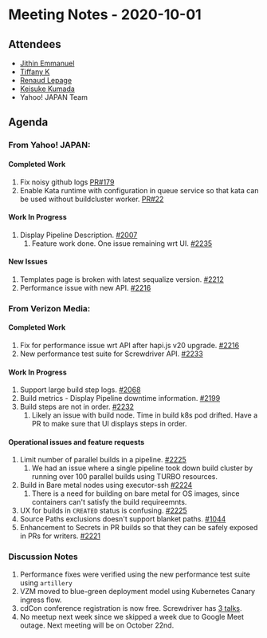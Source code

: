 # Meeting Notes - 2020-10-01

## Attendees

- [Jithin Emmanuel](https://github.com/jithine)
- [Tiffany K](https://github.com/tkyi)
- [Renaud Lepage](https://github.com/renaud-vmg)
- [Keisuke Kumada](https://github.com/kumada626)
- Yahoo! JAPAN Team

## Agenda

### From Yahoo! JAPAN:

#### Completed Work

1. Fix noisy github logs [PR#179](https://github.com/screwdriver-cd/scm-github/pull/179)
1. Enable Kata runtime with configuration in queue service so that kata can be used without buildcluster worker. [PR#22](https://github.com/screwdriver-cd/queue-service/pull/22#pullrequestreview-491210768)

#### Work In Progress 

1. Display Pipeline Description. [#2007](https://github.com/screwdriver-cd/screwdriver/issues/2007)
   1. Feature work done. One issue remaining wrt UI. [#2235](https://github.com/screwdriver-cd/screwdriver/issues/2235)

#### New Issues

1. Templates page is broken with latest sequalize version. [#2212](https://github.com/screwdriver-cd/screwdriver/issues/2212)
1. Performance issue with new API. [#2216](https://github.com/screwdriver-cd/screwdriver/issues/2216)

### From Verizon Media:

#### Completed Work

1. Fix for performance issue wrt API after hapi.js v20 upgrade. [#2216](https://github.com/screwdriver-cd/screwdriver/issues/2216)
1. New performance test suite for Screwdriver API. [#2233](https://github.com/screwdriver-cd/screwdriver/issues/2233)


#### Work In Progress 

1. Support large build step logs. [#2068](https://github.com/screwdriver-cd/screwdriver/issues/2068)
1. Build metrics - Display Pipeline downtime information. [#2199](https://github.com/screwdriver-cd/screwdriver/issues/2199)
1. Build steps are not in order. [#2232](https://github.com/screwdriver-cd/screwdriver/issues/2232)
   1. Likely an issue with build node. Time in build k8s pod drifted. Have a PR to make sure that UI displays steps in order.

#### Operational issues and feature requests
1. Limit number of parallel builds in a pipeline. [#2225](https://github.com/screwdriver-cd/screwdriver/issues/2225)
   1. We had an issue where a single pipeline took down build cluster by running over 100 parallel builds using TURBO resources.
1. Build in Bare metal nodes using executor-ssh [#2224](https://github.com/screwdriver-cd/screwdriver/issues/2224)
   1. There is a need for building on bare metal for OS images, since containers can't satisfy the build requireemnts. 
1. UX for builds in `CREATED` status is confusing. [#2225](https://github.com/screwdriver-cd/screwdriver/issues/2225)
1. Source Paths exclusions doesn't support blanket paths. [#1044](https://github.com/screwdriver-cd/screwdriver/issues/1044#issuecomment-702462653)
1. Enhancement to Secrets in PR builds so that they can be safely exposed in PRs for writers. [#2221](https://github.com/screwdriver-cd/screwdriver/issues/2221)

### Discussion Notes

1. Performance fixes were verified using the new performance test suite using `artillery`
1. VZM moved to blue-green deployment model using Kubernetes Canary ingress flow.
1. cdCon conference registration is now free. Screwdriver has [3 talks](https://blog.screwdriver.cd/post/630726409431760896/explore-screwdriver-at-cdcon-2020). 
1. No meetup next week since we skipped a week due to Google Meet outage. Next meeting will be on October 22nd.
